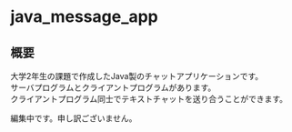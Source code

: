 # java_message_app

## 概要
大学2年生の課題で作成したJava製のチャットアプリケーションです。  
サーバプログラムとクライアントプログラムがあります。  
クライアントプログラム同士でテキストチャットを送り合うことができます。

編集中です。申し訳ございません。
